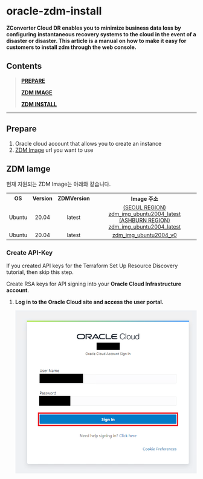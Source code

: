 # oracle-zdm-install
**ZConverter Cloud DR enables you to minimize business data loss by configuring instantaneous recovery systems to the cloud in the event of a disaster or disaster. This article is a manual on how to make it easy for customers to install zdm through the web console.**


## Contents
> **[PREPARE](#prepare)**
> 
> **[ZDM IMAGE](#zdm-iamge)**
> 
> **[ZDM INSTALL](#zdm-install)**
---

## Prepare
1. Oracle cloud account that allows you to create an instance
2. [ZDM Image](#zdm-iamge) url you want to use

## ZDM Iamge

현재 지원되는 ZDM Image는 아래와 같습니다.

<table>
  <tr>
    <th style="text-align:center">OS</th>
    <th style="text-align:center">Version</th>
    <th style="text-align:center">ZDMVersion</th>
    <th style="text-align:center">Image 주소</th>
  </tr>
  <tr>
    <td style="text-align:center">Ubuntu</td>
    <td style="text-align:center">20.04</td>
    <td style="text-align:center">latest</td>
    <td style="text-align:center" colspan="2">
    <a href="https://objectstorage.ap-seoul-1.oraclecloud.com/p/ppovzltxdd7c00VBfLiDOppOmQzr5vAy7sIOF41_WPJFC6eQfUGAcd8quGx6PZfM/n/idffti7li8cs/b/_image/o/ZDM/ubuntu/20.04/zdm_latest">(SEOUL REGION) zdm_img_ubuntu2004_latest</a>
    <a href="https://objectstorage.ap-seoul-1.oraclecloud.com/p/ppovzltxdd7c00VBfLiDOppOmQzr5vAy7sIOF41_WPJFC6eQfUGAcd8quGx6PZfM/n/idffti7li8cs/b/_image/o/ZDM/ubuntu/20.04/zdm_latest">(ASHBURN REGION) zdm_img_ubuntu2004_latest</a>
    </td>
  </tr>
<tr>
    <td style="text-align:center">Ubuntu</td>
    <td style="text-align:center">20.04</td>
    <td style="text-align:center">latest</td>
    <td style="text-align:center"><a href="https://objectstorage.ap-seoul-1.oraclecloud.com/p/ppovzltxdd7c00VBfLiDOppOmQzr5vAy7sIOF41_WPJFC6eQfUGAcd8quGx6PZfM/n/idffti7li8cs/b/_image/o/ZDM/ubuntu/20.04/zdm_v0">zdm_img_ubuntu2004_v0</a></td>
  </tr>
</table>

### Create API-Key
   If you created API keys for the Terraform Set Up Resource Discovery tutorial, then skip this step.

   Create RSA keys for API signing into your **Oracle Cloud Infrastructure account**.

   1. **Log in to the Oracle Cloud site and access the user portal.**

      ![Login](https://raw.githubusercontent.com/ZConverter/oracle-auto-zdm-versioning/createKey/images/login.png) 

